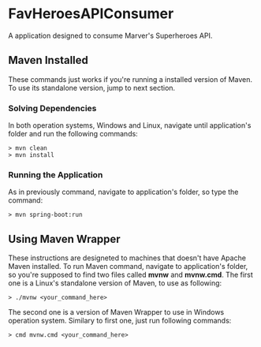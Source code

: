 # FavHeroesAPIConsumer
A application designed to consume Marver's Superheroes API.

## Maven Installed

These commands just works if you're running a installed version of Maven. To use its standalone version, jump to next section.

### Solving Dependencies
In both operation systems, Windows and Linux, navigate until application's folder and run the following commands:

```
> mvn clean 
> mvn install
```
### Running the Application 
As in previously command, navigate to application's folder, so type the command:

```
> mvn spring-boot:run
```

## Using Maven Wrapper

These instructions are designeted to machines that doesn't have Apache Maven installed. To run Maven command, navigate to application's folder,  so you're supposed to find two files called **mvnw** and **mvnw.cmd**. The first one is a Linux's standalone version of Maven, to use as following:

```
> ./mvnw <your_command_here>
```

The second one is a version of Maven Wrapper to use in Windows operation system. Similary to first one, just run following commands:

```
> cmd mvnw.cmd <your_command_here>
```